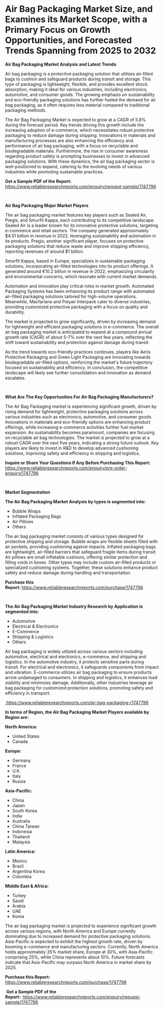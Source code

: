 <p><h1>Air Bag Packaging Market Size, and Examines its Market Scope, with a Primary Focus on Growth Opportunities, and Forecasted Trends Spanning from 2025 to 2032</h1></p><p><strong>Air Bag Packaging Market Analysis and Latest Trends</strong></p>
<p><p>Air bag packaging is a protective packaging solution that utilizes air-filled bags to cushion and safeguard products during transit and storage. This type of packaging is lightweight, flexible, and provides excellent shock absorption, making it ideal for various industries, including electronics, automotive, and consumer goods. The growing emphasis on sustainability and eco-friendly packaging solutions has further fueled the demand for air bag packaging, as it often requires less material compared to traditional packaging methods.</p><p>The Air Bag Packaging Market is expected to grow at a CAGR of 5.8% during the forecast period. Key trends driving this growth include the increasing adoption of e-commerce, which necessitates robust protective packaging to reduce damage during shipping. Innovations in materials and manufacturing processes are also enhancing the efficiency and performance of air bag packaging, with a focus on recyclable and biodegradable materials. Furthermore, the rise in consumer awareness regarding product safety is prompting businesses to invest in advanced packaging solutions. With these dynamics, the air bag packaging sector is well-positioned to expand, catering to the evolving needs of various industries while promoting sustainable practices.</p></p>
<p><strong>Get a Sample PDF of the Report:&nbsp;</strong> <a href="https://www.reliableresearchreports.com/enquiry/request-sample/1747796?utm_campaign=41&utm_medium=2&utm_source=Github&utm_content=ia&utm_term=19042025&utm_id=air-bag-packaging">https://www.reliableresearchreports.com/enquiry/request-sample/1747796</a></p>
<p>&nbsp;</p>
<p><strong>Air Bag Packaging Major Market Players</strong></p>
<p><p>The air bag packaging market features key players such as Sealed Air, Pregis, and Smurfit Kappa, each contributing to its competitive landscape. Sealed Air is a leader known for its innovative protective solutions, targeting e-commerce and retail sectors. The company generated approximately $4.51 billion in revenue in 2022, leveraging sustainability and automation in its products. Pregis, another significant player, focuses on protective packaging solutions that reduce waste and improve shipping efficiency, reporting revenues of around $1 billion.</p><p>Smurfit Kappa, based in Europe, specializes in sustainable packaging solutions, incorporating air-filled technologies into its product offerings. It generated around €10.2 billion in revenue in 2022, emphasizing circularity and environmental concerns, which resonate with current market demands.</p><p>Automation and innovation play critical roles in market growth. Automated Packaging Systems has been enhancing its product range with automated air-filled packaging solutions tailored for high-volume operations. Meanwhile, Macfarlane and Polyair Interpack cater to diverse industries, providing customized protective packaging with a focus on quality and durability.</p><p>The market is projected to grow significantly, driven by increasing demand for lightweight and efficient packaging solutions in e-commerce. The overall air bag packaging market is anticipated to expand at a compound annual growth rate (CAGR) of about 5-7% over the next few years, reflecting the shift toward sustainability and protection against damage during transit.</p><p>As the trend towards eco-friendly practices continues, players like Aeris Protective Packaging and Green Light Packaging are innovating towards biodegradable air-filled options, reinforcing the market's future trajectory focused on sustainability and efficiency. In conclusion, the competitive landscape will likely see further consolidation and innovation as demand escalates.</p></p>
<p>&nbsp;</p>
<p><strong>What Are The Key Opportunities For Air Bag Packaging Manufacturers?</strong></p>
<p><p>The Air Bag Packaging market is experiencing significant growth, driven by rising demand for lightweight, protective packaging solutions across various industries such as electronics, automotive, and consumer goods. Innovations in materials and eco-friendly options are enhancing product offerings, while increasing e-commerce activities further fuel market expansion. As sustainability becomes paramount, companies are focusing on recyclable air bag technologies. The market is projected to grow at a robust CAGR over the next five years, indicating a strong future outlook. Key players are likely to invest in R&D to develop advanced cushioning solutions, improving safety and efficiency in shipping and logistics.</p></p>
<p><strong>Inquire or Share Your Questions If Any Before Purchasing This Report:</strong> <a href="https://www.reliableresearchreports.com/enquiry/pre-order-enquiry/1747796?utm_campaign=41&utm_medium=2&utm_source=Github&utm_content=ia&utm_term=19042025&utm_id=air-bag-packaging">https://www.reliableresearchreports.com/enquiry/pre-order-enquiry/1747796</a></p>
<p>&nbsp;</p>
<p><strong>Market Segmentation</strong></p>
<p><strong>The Air Bag Packaging Market Analysis by types is segmented into:</strong></p>
<p><ul><li>Bubble Wraps</li><li>Inflated Packaging Bags</li><li>Air Pillows</li><li>Others</li></ul></p>
<p><p>The air bag packaging market consists of various types designed for protective shipping and storage. Bubble wraps are flexible sheets filled with air pockets, providing cushioning against impacts. Inflated packaging bags are lightweight, air-filled barriers that safeguard fragile items during transit. Air pillows are small inflatable cushions, offering similar protection and filling voids in boxes. Other types may include custom air-filled products or specialized cushioning systems. Together, these solutions enhance product safety and reduce damage during handling and transportation.</p></p>
<p><strong>Purchase this Report:&nbsp;</strong><a href="https://www.reliableresearchreports.com/purchase/1747796?utm_campaign=41&utm_medium=2&utm_source=Github&utm_content=ia&utm_term=19042025&utm_id=air-bag-packaging">https://www.reliableresearchreports.com/purchase/1747796</a></p>
<p>&nbsp;</p>
<p><strong>The Air Bag Packaging Market Industry Research by Application is segmented into:</strong></p>
<p><ul><li>Automotive</li><li>Electrical & Electronics</li><li>E-Commerce</li><li>Shipping & Logistics</li><li>Others</li></ul></p>
<p><p>Air bag packaging is widely utilized across various sectors including automotive, electrical and electronics, e-commerce, and shipping and logistics. In the automotive industry, it protects sensitive parts during transit. For electrical and electronics, it safeguards components from impact and vibration. E-commerce utilizes air bag packaging to ensure products arrive undamaged to consumers. In shipping and logistics, it enhances load stability and minimizes damage. Additionally, other industries leverage air bag packaging for customized protection solutions, promoting safety and efficiency in transport.</p></p>
<p><a href="https://www.reliableresearchreports.com/air-bag-packaging-r1747796?utm_campaign=41&utm_medium=2&utm_source=Github&utm_content=ia&utm_term=19042025&utm_id=air-bag-packaging">&nbsp;https://www.reliableresearchreports.com/air-bag-packaging-r1747796</a></p>
<p><strong>In terms of Region, the Air Bag Packaging Market Players available by Region are:</strong></p>
<p>
    <p> <strong> North America: </strong>
        <ul>
            <li>United States</li>
            <li>Canada</li>
        </ul>
        </p> 
    <p> <strong> Europe: </strong>
        <ul>
            <li>Germany</li>
            <li>France</li>
            <li>U.K.</li>
            <li>Italy</li>
            <li>Russia</li>
        </ul>
        </p> 
    <p> <strong> Asia-Pacific: </strong>
        <ul>
            <li>China</li>
            <li>Japan</li>
            <li>South Korea</li>
            <li>India</li>
            <li>Australia</li>
            <li>China Taiwan</li>
            <li>Indonesia</li>
            <li>Thailand</li>
            <li>Malaysia</li>
        </ul>
        </p> 
    <p> <strong> Latin America: </strong>
        <ul>
            <li>Mexico</li>
            <li>Brazil</li>
            <li>Argentina Korea</li>
            <li>Colombia</li>
        </ul>
        </p> 
    <p> <strong> Middle East & Africa: </strong>
        <ul>
            <li>Turkey</li>
            <li>Saudi</li>
            <li>Arabia</li>
            <li>UAE</li>
            <li>Korea</li>
        </ul>
    </p>
    </p>
<p><p>The air bag packaging market is projected to experience significant growth across various regions, with North America and Europe currently dominating due to increased demand for protective packaging solutions. Asia-Pacific is expected to exhibit the highest growth rate, driven by booming e-commerce and manufacturing sectors. Currently, North America holds approximately 35% market share, Europe at 30%, with Asia-Pacific comprising 25%, while China represents about 10%. Future forecasts indicate that Asia-Pacific may surpass North America in market share by 2025.</p></p>
<p><strong>Purchase this Report: </strong><a href="https://www.reliableresearchreports.com/purchase/1747796?utm_campaign=41&utm_medium=2&utm_source=Github&utm_content=ia&utm_term=19042025&utm_id=air-bag-packaging">https://www.reliableresearchreports.com/purchase/1747796</a></p>
<p>&nbsp;<strong>Get a Sample PDF of the Report:&nbsp;&nbsp;</strong><a href="https://www.reliableresearchreports.com/enquiry/request-sample/1747796?utm_campaign=41&utm_medium=2&utm_source=Github&utm_content=ia&utm_term=19042025&utm_id=air-bag-packaging">https://www.reliableresearchreports.com/enquiry/request-sample/1747796</a></p>
<p><strong></strong></p>
<p><p></p><p></p><p></p></p>